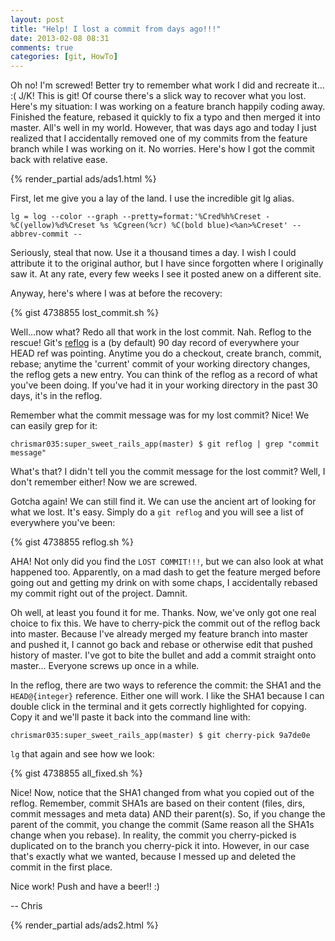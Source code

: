 ```yaml
---
layout: post
title: "Help! I lost a commit from days ago!!!"
date: 2013-02-08 08:31
comments: true
categories: [git, HowTo]
---
```


Oh no! I'm screwed! Better try to remember what work I did and recreate
it... :( J/K! This is git! Of course there's a slick way to recover what
you lost. Here's my situation: I was working on a feature branch happily
coding away. Finished the feature, rebased it quickly to fix a typo and
then merged it into master. All's well in my world. However, that was
days ago and today I just realized that I accidentally removed one of my
commits from the feature branch while I was working on it. No worries.
Here's how I got the commit back with relative ease.

{% render_partial ads/ads1.html %}

<!--more-->

<a id='lg'></a>
First, let me give you a lay of the land. I use the incredible git lg alias.

    lg = log --color --graph --pretty=format:'%Cred%h%Creset -%C(yellow)%d%Creset %s %Cgreen(%cr) %C(bold blue)<%an>%Creset' --abbrev-commit --

Seriously, steal that now. Use it a thousand times a day. I wish I
could attribute it to the original author, but I have since forgotten
where I originally saw it. At any rate, every few weeks I see it posted
anew on a different site.

Anyway, here's where I was at before the recovery:

{% gist 4738855 lost_commit.sh %}

Well...now what? Redo all that work in the lost commit. Nah. Reflog to the rescue! Git's <a href="http://www.kernel.org/pub/software/scm/git/docs/git-reflog.html">reflog</a> is a (by default) 90 day record of everywhere your HEAD ref was pointing. Anytime you do a checkout, create branch, commit, rebase; anytime the 'current' commit of your working directory changes, the reflog gets a new entry. You can think of the reflog as a record of what you've been doing. If you've had it in your working directory in the past 30 days, it's in the reflog.

Remember what the commit message was for my lost commit? Nice! We can easily grep for it:

    chrismar035:super_sweet_rails_app(master) $ git reflog | grep "commit message"

What's that? I didn't tell you the commit message for the lost commit? Well, I don't remember either! Now we are screwed. 

Gotcha again! We can still find it. We can use the ancient art of looking for what we lost. It's easy. Simply do a <code>git reflog</code> and you will see a list of everywhere you've been:

{% gist 4738855 reflog.sh %}

AHA! Not only did you find the <code>LOST COMMIT!!!</code>, but we can also look at what happened too. Apparently, on a mad dash to get the feature merged before going out and getting my drink on with some chaps, I accidentally rebased my commit right out of the project. Damnit.

Oh well, at least you found it for me. Thanks. Now, we've only got one real choice to fix this. We have to cherry-pick the commit out of the reflog back into master. Because I've already merged my feature branch into master and pushed it, I cannot go back and rebase or otherwise edit that pushed history of master. I've got to bite the bullet and add a commit straight onto master... Everyone screws up once in a while.

In the reflog, there are two ways to reference the commit: the SHA1 and the <code>HEAD@{integer}</code> reference. Either one will work. I like the SHA1 because I can double click in the terminal and it gets correctly highlighted for copying. Copy it and we'll paste it back into the command line with:

    chrismar035:super_sweet_rails_app(master) $ git cherry-pick 9a7de0e

`lg` that again and see how we look:

{% gist 4738855 all_fixed.sh %}

Nice! Now, notice that the SHA1 changed from what you copied out of the reflog. Remember, commit SHA1s are based on their content (files, dirs, commit messages and meta data) AND their parent(s). So, if you change the parent of the commit, you change the commit (Same reason all the SHA1s change when you rebase). In reality, the commit you cherry-picked is duplicated on to the branch you cherry-pick it into. However, in our case that's exactly what we wanted, because I messed up and deleted the commit in the first place.

Nice work! Push and have a beer!! :)

-- Chris

{% render_partial ads/ads2.html %}
